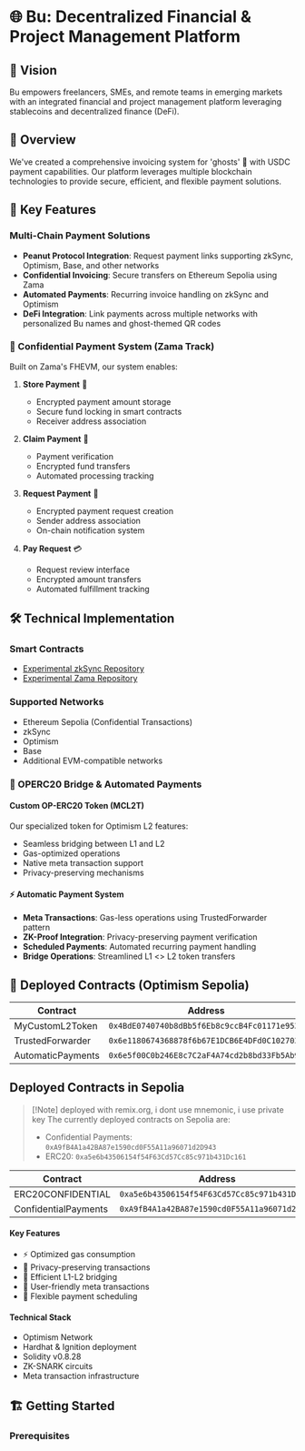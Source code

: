 # 🌐 Bu: Decentralized Financial & Project Management Platform

## 👀 Vision

Bu empowers freelancers, SMEs, and remote teams in emerging markets with an integrated financial and project management platform leveraging stablecoins and decentralized finance (DeFi).

## 🎯 Overview

We've created a comprehensive invoicing system for 'ghosts' 👻 with USDC payment capabilities. Our platform leverages multiple blockchain technologies to provide secure, efficient, and flexible payment solutions.

## 🚀 Key Features

### Multi-Chain Payment Solutions
- **Peanut Protocol Integration**: Request payment links supporting zkSync, Optimism, Base, and other networks
- **Confidential Invoicing**: Secure transfers on Ethereum Sepolia using Zama
- **Automated Payments**: Recurring invoice handling on zkSync and Optimism
- **DeFi Integration**: Link payments across multiple networks with personalized Bu names and ghost-themed QR codes

### 🔐 Confidential Payment System (Zama Track)

Built on Zama's FHEVM, our system enables:

1. **Store Payment** 📝
   - Encrypted payment amount storage
   - Secure fund locking in smart contracts
   - Receiver address association

2. **Claim Payment** 🎯
   - Payment verification
   - Encrypted fund transfers
   - Automated processing tracking

3. **Request Payment** 📨
   - Encrypted payment request creation
   - Sender address association
   - On-chain notification system

4. **Pay Request** 💳
   - Request review interface
   - Encrypted amount transfers
   - Automated fulfillment tracking

## 🛠 Technical Implementation

### Smart Contracts
- [Experimental zkSync Repository](https://github.com/BuFi007/experimental-zksync)
- [Experimental Zama Repository](https://github.com/BuFi007/experimental-zama)

### Supported Networks
- Ethereum Sepolia (Confidential Transactions)
- zkSync
- Optimism
- Base
- Additional EVM-compatible networks

### 🌉 OPERC20 Bridge & Automated Payments

#### Custom OP-ERC20 Token (MCL2T)
Our specialized token for Optimism L2 features:
- Seamless bridging between L1 and L2
- Gas-optimized operations
- Native meta transaction support
- Privacy-preserving mechanisms

#### ⚡ Automatic Payment System
- **Meta Transactions**: Gas-less operations using TrustedForwarder pattern
- **ZK-Proof Integration**: Privacy-preserving payment verification
- **Scheduled Payments**: Automated recurring payment handling
- **Bridge Operations**: Streamlined L1 <> L2 token transfers

## 📍 Deployed Contracts (Optimism Sepolia)

| Contract          | Address                                      |
| ----------------- | -------------------------------------------- |
| MyCustomL2Token   | `0x4BdE0740740b8dBb5f6Eb8c9ccB4Fc01171e953C` |
| TrustedForwarder  | `0x6e1180674368878f6b67E1DCB6E4DFd0C102703A` |
| AutomaticPayments | `0x6e5f00C0b246E8c7C2aF4A74cd2b8bd33Fb5Ab94` |

## Deployed Contracts in Sepolia

> [!Note] deployed with remix.org, i dont use mnemonic, i use private key The currently deployed contracts on Sepolia
> are:
>
> - Confidential Payments: `0xA9fB4A1a42BA87e1590cd0F55A11a96071d2D943`
> - ERC20: `0xa5e6b43506154f54F63Cd57Cc85c971b431Dc161`

| Contract          | Address                                       |
| ----------------- | --------------------------------------------- |
| ERC20CONFIDENTIAL   | `0xa5e6b43506154f54F63Cd57Cc85c971b431Dc161`|
| ConfidentialPayments| `0xA9fB4A1a42BA87e1590cd0F55A11a96071d2D943`|

#### Key Features
- ⚡ Optimized gas consumption
- 🔐 Privacy-preserving transactions
- 🌉 Efficient L1-L2 bridging
- 📱 User-friendly meta transactions
- 🔄 Flexible payment scheduling

#### Technical Stack
- Optimism Network
- Hardhat & Ignition deployment
- Solidity v0.8.28
- ZK-SNARK circuits
- Meta transaction infrastructure

## 🏗 Getting Started

### Prerequisites
